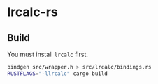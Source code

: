 # lrcalc-rs

## Build

You must install `lrcalc` first.

```sh
bindgen src/wrapper.h > src/lrcalc/bindings.rs
RUSTFLAGS="-llrcalc" cargo build
```
